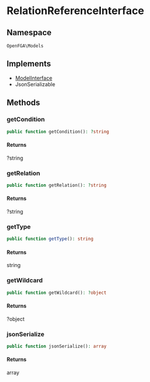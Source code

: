 # RelationReferenceInterface


## Namespace
`OpenFGA\Models`

## Implements
* [ModelInterface](Models/ModelInterface.md)
* JsonSerializable



## Methods
### getCondition


```php
public function getCondition(): ?string
```



#### Returns
?string

### getRelation


```php
public function getRelation(): ?string
```



#### Returns
?string

### getType


```php
public function getType(): string
```



#### Returns
string

### getWildcard


```php
public function getWildcard(): ?object
```



#### Returns
?object

### jsonSerialize


```php
public function jsonSerialize(): array
```



#### Returns
array

